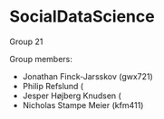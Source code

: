 # SocialDataScience
Group 21

Group members:
- Jonathan Finck-Jarsskov (gwx721)
- Philip Refslund (
- Jesper Højberg Knudsen (
- Nicholas Stampe Meier (kfm411)
